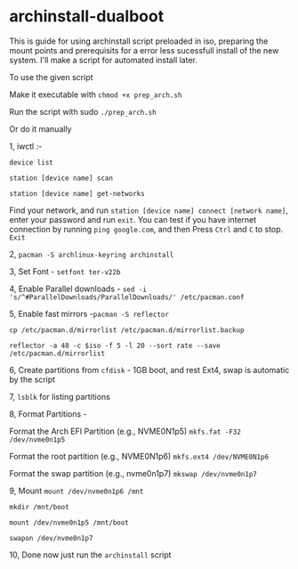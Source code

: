 # archinstall-dualboot

This is guide for using archinstall script preloaded in iso, preparing the mount points and prerequisits for a error less sucessfull install of the new system. I'll make a script for automated install later.  

To use the given script 

Make it executable with `chmod +x prep_arch.sh`

Run the script with sudo `./prep_arch.sh`

Or do it manually

1, iwctl :-

    device list
    
    station [device name] scan
    
    station [device name] get-networks
    
  Find your network, and run `station [device name] connect [network name]`, enter your password and run `exit`. You can test if you have internet connection by running `ping google.com`, and then Press `Ctrl` and `C` to stop.
  ` Exit`

2, `pacman -S archlinux-keyring archinstall`

3, Set Font - `setfont ter-v22b`

4, Enable Parallel downloads - `sed -i 's/^#ParallelDownloads/ParallelDownloads/' /etc/pacman.conf`

5, Enable fast mirrors -`pacman -S reflector `

  `cp /etc/pacman.d/mirrorlist /etc/pacman.d/mirrorlist.backup`
    
  `reflector -a 48 -c $iso -f 5 -l 20 --sort rate --save /etc/pacman.d/mirrorlist`
    

6, Create partitions from `cfdisk` - 1GB boot, and rest Ext4, swap is automatic by the script

7, `lsblk` for listing partitions

8, Format Partitions - 
    
  Format the Arch EFI Partition (e.g., NVME0N1p5)
  `mkfs.fat -F32 /dev/nvme0n1p5`
    
  Format the root partition (e.g., NVME0N1p6)
  `mkfs.ext4 /dev/NVME0N1p6`
   
  Format the swap partition (e.g., nvme0n1p7)
  `mkswap /dev/nvme0n1p7`

9, Mount 
    `mount /dev/nvme0n1p6 /mnt`
    
  `mkdir /mnt/boot`
    
  `mount /dev/nvme0n1p5 /mnt/boot`
    
  `swapon /dev/nvme0n1p7`

10, Done now just run the `archinstall` script 

